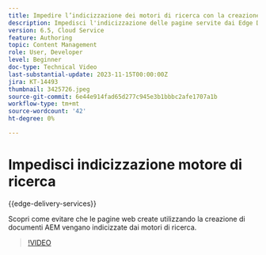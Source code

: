 ```yaml
---
title: Impedire l’indicizzazione dei motori di ricerca con la creazione di documenti AEM
description: Impedisci l'indicizzazione delle pagine servite dai Edge Delivery Services da parte dei motori di ricerca.
version: 6.5, Cloud Service
feature: Authoring
topic: Content Management
role: User, Developer
level: Beginner
doc-type: Technical Video
last-substantial-update: 2023-11-15T00:00:00Z
jira: KT-14493
thumbnail: 3425726.jpeg
source-git-commit: 6e44e914fad65d277c945e3b1bbbc2afe1707a1b
workflow-type: tm+mt
source-wordcount: '42'
ht-degree: 0%

---
```



# Impedisci indicizzazione motore di ricerca

{{edge-delivery-services}}

Scopri come evitare che le pagine web create utilizzando la creazione di documenti AEM vengano indicizzate dai motori di ricerca.

>[!VIDEO](https://video.tv.adobe.com/v/3425726/?learn=on)

